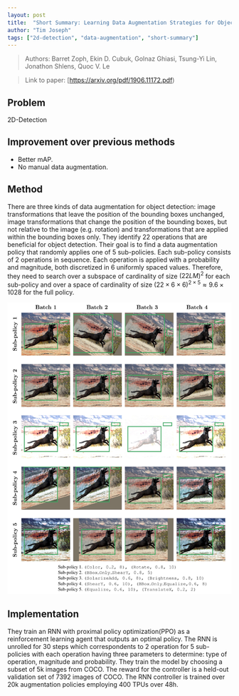```yaml
---
layout: post
title:  "Short Summary: Learning Data Augmentation Strategies for Object Detection (2019)"
author: "Tim Joseph"
tags: ["2d-detection", "data-augmentation", "short-summary"]
---
```



> Authors: Barret Zoph, Ekin D. Cubuk, Golnaz Ghiasi, Tsung-Yi Lin, Jonathon Shlens, Quoc V. Le

> Link to paper: [https://arxiv.org/pdf/1906.11172.pdf)

## Problem

2D-Detection

## Improvement over previous methods

* Better mAP.
* No manual data augmentation.

## Method 
There are three kinds of data augmentation for object detection: image transformations that leave the position of the bounding boxes unchanged, image transformations that change the position of the bounding boxes, but not relative to the image (e.g. rotation) and transformations that are applied within the bounding boxes only. They identify 22 operations that are beneficial for object detection. Their goal is to find a data augmentation policy that randomly applies one of 5 sub-policies. Each sub-policy consists of 2 operations in sequence. Each operation is applied with a probability and magnitude, both discretized in 6 uniformly spaced values. Therefore, they need to search over a subspace of cardinality of size $(22LM)^2$ for each sub-policy and over a space of cardinality of size $(22 \times 6 \times 6)^{2 \times 5} \approx 9.6 \times 1028$ for the full policy.

![Visualization of sub-policies.](/assets/images/learning-data-augmentation-strategies-for-object-detection.png)


## Implementation
They train an RNN with proximal policy optimization(PPO) as a reinforcement learning agent that outputs an optimal policy. The RNN is unrolled for 30 steps which correspondents to 2 operation for 5 sub-policies with each operation having three parameters to determine: type of operation, magnitude and probability. They train the model by choosing a subset of 5k images from COCO. The reward for the controller is a held-out validation set of 7392 images of COCO. The RNN controller is trained over 20k augmentation policies employing 400 TPUs over 48h.
